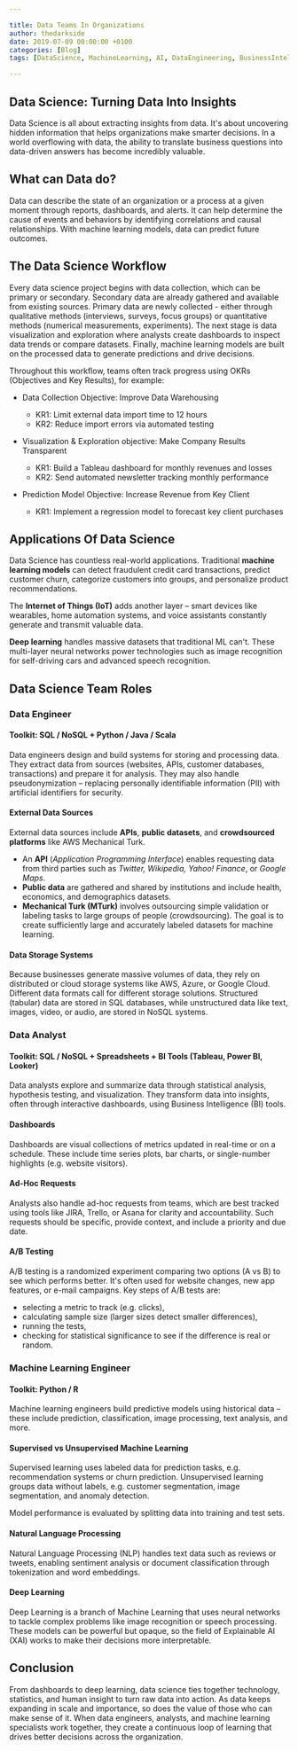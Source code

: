 ```yaml
---

title: Data Teams In Organizations
author: thedarkside
date: 2019-07-09 00:00:00 +0100
categories: [Blog]
tags: [DataScience, MachineLearning, AI, DataEngineering, BusinessIntelligence]

---
```


## Data Science: Turning Data Into Insights

Data Science is all about extracting insights from data. It's about uncovering hidden information that helps organizations make smarter decisions. In a world overflowing with data, the ability to translate business questions into data-driven answers has become incredibly valuable.

## What can Data do?

Data can describe the state of an organization or a process at a given moment through reports, dashboards, and alerts. It can help determine the cause of events and behaviors by identifying correlations and causal relationships. With machine learning models, data can predict future outcomes.

## The Data Science Workflow

Every data science project begins with data collection, which can be primary or secondary. Secondary data are already gathered and available from existing sources. Primary data are newly collected - either through qualitative methods (interviews, surveys, focus groups) or quantitative methods (numerical measurements, experiments). The next stage is data visualization and exploration where analysts create dashboards to inspect data trends or compare datasets. Finally, machine learning models are built on the processed data to generate predictions and drive decisions.

Throughout this workflow, teams often track progress using OKRs (Objectives and Key Results), for example:

* Data Collection Objective: Improve Data Warehousing

  * KR1: Limit external data import time to 12 hours
  * KR2: Reduce import errors via automated testing

* Visualization & Exploration objective: Make Company Results Transparent

  * KR1: Build a Tableau dashboard for monthly revenues and losses
  * KR2: Send automated newsletter tracking monthly performance

* Prediction Model Objective: Increase Revenue from Key Client

  * KR1: Implement a regression model to forecast key client purchases

## Applications Of Data Science

Data Science has countless real-world applications. Traditional **machine learning models** can detect fraudulent credit card transactions, predict customer churn, categorize customers into groups, and personalize product recommendations.

The **Internet of Things (IoT)** adds another layer – smart devices like wearables, home automation systems, and voice assistants constantly generate and transmit valuable data.

**Deep learning** handles massive datasets that traditional ML can't. These multi-layer neural networks power technologies such as image recognition for self-driving cars and advanced speech recognition.

## Data Science Team Roles

### Data Engineer

#### Toolkit: SQL / NoSQL + Python / Java / Scala

Data engineers design and build systems for storing and processing data. They extract data from sources (websites, APIs, customer databases, transactions) and prepare it for analysis. They may also handle pseudonymization – replacing personally identifiable information (PII) with artificial identifiers for security.

#### External Data Sources

External data sources include **APIs**, **public datasets**, and **crowdsourced platforms** like AWS Mechanical Turk.

* An **API** (*Application Programming Interface*) enables requesting data from third parties such as *Twitter, Wikipedia, Yahoo! Finance*, or *Google Maps*.
* **Public data** are gathered and shared by institutions and include health, economics, and demographics datasets.
* **Mechanical Turk (MTurk)** involves outsourcing simple validation or labeling tasks to large groups of people (crowdsourcing). The goal is to create sufficiently large and accurately labeled datasets for machine learning.

#### Data Storage Systems

Because businesses generate massive volumes of data, they rely on distributed or cloud storage systems like AWS, Azure, or Google Cloud. Different data formats call for different storage solutions. Structured (tabular) data are stored in SQL databases, while unstructured data like text, images, video, or audio, are stored in NoSQL systems.

### Data Analyst

#### Toolkit: SQL / NoSQL + Spreadsheets + BI Tools (Tableau, Power BI, Looker)

Data analysts explore and summarize data through statistical analysis, hypothesis testing, and visualization. They transform data into insights, often through interactive dashboards, using Business Intelligence (BI) tools.

#### Dashboards

Dashboards are visual collections of metrics updated in real-time or on a schedule. These include time series plots, bar charts, or single-number highlights (e.g. website visitors). 

#### Ad-Hoc Requests

Analysts also handle ad-hoc requests from teams, which are best tracked using tools like JIRA, Trello, or Asana for clarity and accountability. Such requests should be specific, provide context, and include a priority and due date. 

#### A/B Testing

A/B testing is a randomized experiment comparing two options (A vs B) to see which performs better. It's often used for website changes, new app features, or e-mail campaigns. Key steps of A/B tests are:

* selecting a metric to track (e.g. clicks),
* calculating sample size (larger sizes detect smaller differences),
* running the tests,
* checking for statistical significance to see if the difference is real or random.

### Machine Learning Engineer

#### Toolkit: Python / R

Machine learning engineers build predictive models using historical data – these include prediction, classification, image processing, text analysis, and more.

#### Supervised vs Unsupervised Machine Learning

Supervised learning uses labeled data for prediction tasks, e.g. recommendation systems or churn prediction. Unsupervised learning groups data without labels, e.g. customer segmentation, image segmentation, and anomaly detection.

Model performance is evaluated by splitting data into training and test sets.

#### Natural Language Processing

Natural Language Processing (NLP) handles text data such as reviews or tweets, enabling sentiment analysis or document classification through tokenization and word embeddings.

#### Deep Learning

Deep Learning is a branch of Machine Learning that uses neural networks to tackle complex problems like image recognition or speech processing. These models can be powerful but opaque, so the field of Explainable AI (XAI) works to make their decisions more interpretable.

## Conclusion

From dashboards to deep learning, data science ties together technology, statistics, and human insight to turn raw data into action. As data keeps expanding in scale and importance, so does the value of those who can make sense of it. When data engineers, analysts, and machine learning specialists work together, they create a continuous loop of learning that drives better decisions across the organization.
